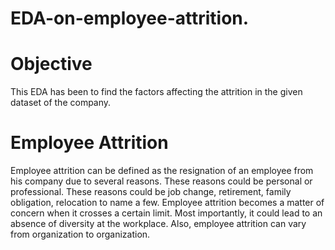 # EDA-on-employee-attrition.
# Objective
This EDA has been to find the factors affecting the attrition in the given dataset of the company.

# Employee Attrition
Employee attrition can be defined as the resignation of an employee from his company due to several reasons. These reasons could be personal or professional. These reasons could be job change, retirement, family obligation, relocation to name a few. Employee attrition becomes a matter of concern when it crosses a certain limit. Most importantly, it could lead to an absence of diversity at the workplace.  Also, employee attrition can vary from organization to organization.
